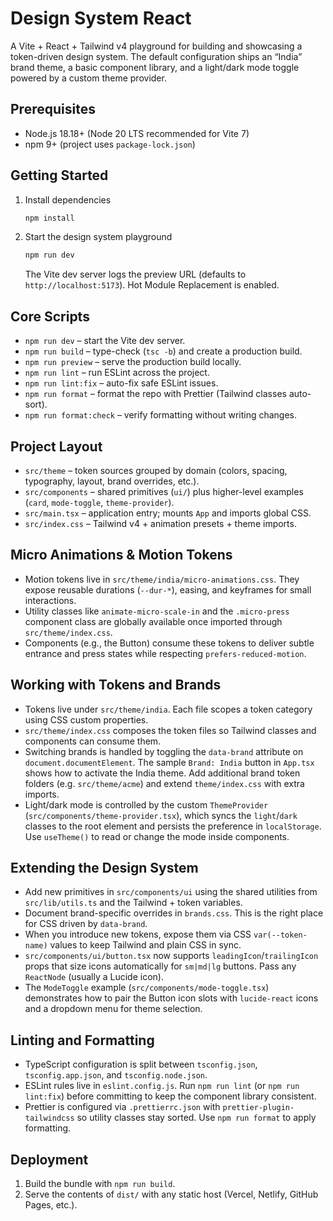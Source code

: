 # Design System React

A Vite + React + Tailwind v4 playground for building and showcasing a token-driven design system. The default configuration ships an “India” brand theme, a basic component library, and a light/dark mode toggle powered by a custom theme provider.

## Prerequisites
- Node.js 18.18+ (Node 20 LTS recommended for Vite 7)
- npm 9+ (project uses `package-lock.json`)

## Getting Started
1. Install dependencies
   ```bash
   npm install
   ```
2. Start the design system playground
   ```bash
   npm run dev
   ```
   The Vite dev server logs the preview URL (defaults to `http://localhost:5173`). Hot Module Replacement is enabled.

## Core Scripts
- `npm run dev` – start the Vite dev server.
- `npm run build` – type-check (`tsc -b`) and create a production build.
- `npm run preview` – serve the production build locally.
- `npm run lint` – run ESLint across the project.
- `npm run lint:fix` – auto-fix safe ESLint issues.
- `npm run format` – format the repo with Prettier (Tailwind classes auto-sort).
- `npm run format:check` – verify formatting without writing changes.

## Project Layout
- `src/theme` – token sources grouped by domain (colors, spacing, typography, layout, brand overrides, etc.).
- `src/components` – shared primitives (`ui/`) plus higher-level examples (`card`, `mode-toggle`, `theme-provider`).
- `src/main.tsx` – application entry; mounts `App` and imports global CSS.
- `src/index.css` – Tailwind v4 + animation presets + theme imports.

## Micro Animations & Motion Tokens
- Motion tokens live in `src/theme/india/micro-animations.css`. They expose reusable durations (`--dur-*`), easing, and keyframes for small interactions.
- Utility classes like `animate-micro-scale-in` and the `.micro-press` component class are globally available once imported through `src/theme/index.css`.
- Components (e.g., the Button) consume these tokens to deliver subtle entrance and press states while respecting `prefers-reduced-motion`.

## Working with Tokens and Brands
- Tokens live under `src/theme/india`. Each file scopes a token category using CSS custom properties.
- `src/theme/index.css` composes the token files so Tailwind classes and components can consume them.
- Switching brands is handled by toggling the `data-brand` attribute on `document.documentElement`. The sample `Brand: India` button in `App.tsx` shows how to activate the India theme. Add additional brand token folders (e.g. `src/theme/acme`) and extend `theme/index.css` with extra imports.
- Light/dark mode is controlled by the custom `ThemeProvider` (`src/components/theme-provider.tsx`), which syncs the `light`/`dark` classes to the root element and persists the preference in `localStorage`. Use `useTheme()` to read or change the mode inside components.

## Extending the Design System
- Add new primitives in `src/components/ui` using the shared utilities from `src/lib/utils.ts` and the Tailwind + token variables.
- Document brand-specific overrides in `brands.css`. This is the right place for CSS driven by `data-brand`.
- When you introduce new tokens, expose them via CSS `var(--token-name)` values to keep Tailwind and plain CSS in sync.
- `src/components/ui/button.tsx` now supports `leadingIcon`/`trailingIcon` props that size icons automatically for `sm|md|lg` buttons. Pass any `ReactNode` (usually a Lucide icon).
- The `ModeToggle` example (`src/components/mode-toggle.tsx`) demonstrates how to pair the Button icon slots with `lucide-react` icons and a dropdown menu for theme selection.

## Linting and Formatting
- TypeScript configuration is split between `tsconfig.json`, `tsconfig.app.json`, and `tsconfig.node.json`.
- ESLint rules live in `eslint.config.js`. Run `npm run lint` (or `npm run lint:fix`) before committing to keep the component library consistent.
- Prettier is configured via `.prettierrc.json` with `prettier-plugin-tailwindcss` so utility classes stay sorted. Use `npm run format` to apply formatting.

## Deployment
1. Build the bundle with `npm run build`.
2. Serve the contents of `dist/` with any static host (Vercel, Netlify, GitHub Pages, etc.).
